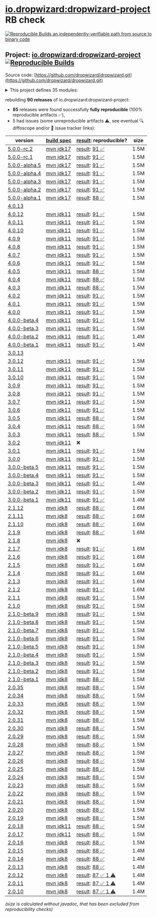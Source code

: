 [io.dropwizard:dropwizard-project](https://central.sonatype.com/artifact/io.dropwizard/dropwizard-project/versions) RB check
=======

[![Reproducible Builds](https://reproducible-builds.org/images/logos/rb.svg) an independently-verifiable path from source to binary code](https://reproducible-builds.org/)

## Project: [io.dropwizard:dropwizard-project](https://central.sonatype.com/artifact/io.dropwizard/dropwizard-project/versions) [![Reproducible Builds](https://img.shields.io/endpoint?url=https://raw.githubusercontent.com/jvm-repo-rebuild/reproducible-central/master/content/io/dropwizard/core/badge.json)](https://github.com/jvm-repo-rebuild/reproducible-central/blob/master/content/io/dropwizard/core/README.md)

Source code: [https://github.com/dropwizard/dropwizard.git](https://github.com/dropwizard/dropwizard.git)

<details><summary>This project defines 35 modules:</summary>

* [io.dropwizard.archetypes:dropwizard-archetypes](https://central.sonatype.com/artifact/io.dropwizard.archetypes/dropwizard-archetypes/overview)
* [io.dropwizard.archetypes:java-simple](https://central.sonatype.com/artifact/io.dropwizard.archetypes/java-simple/overview)
* [io.dropwizard:dropwizard-assets](https://central.sonatype.com/artifact/io.dropwizard/dropwizard-assets/overview)
* [io.dropwizard:dropwizard-auth](https://central.sonatype.com/artifact/io.dropwizard/dropwizard-auth/overview)
* [io.dropwizard:dropwizard-bom](https://central.sonatype.com/artifact/io.dropwizard/dropwizard-bom/overview)
* [io.dropwizard:dropwizard-client](https://central.sonatype.com/artifact/io.dropwizard/dropwizard-client/overview)
* [io.dropwizard:dropwizard-configuration](https://central.sonatype.com/artifact/io.dropwizard/dropwizard-configuration/overview)
* [io.dropwizard:dropwizard-core](https://central.sonatype.com/artifact/io.dropwizard/dropwizard-core/overview)
* [io.dropwizard:dropwizard-db](https://central.sonatype.com/artifact/io.dropwizard/dropwizard-db/overview)
* [io.dropwizard:dropwizard-dependencies](https://central.sonatype.com/artifact/io.dropwizard/dropwizard-dependencies/overview)
* [io.dropwizard:dropwizard-forms](https://central.sonatype.com/artifact/io.dropwizard/dropwizard-forms/overview)
* [io.dropwizard:dropwizard-health](https://central.sonatype.com/artifact/io.dropwizard/dropwizard-health/overview)
* [io.dropwizard:dropwizard-hibernate](https://central.sonatype.com/artifact/io.dropwizard/dropwizard-hibernate/overview)
* [io.dropwizard:dropwizard-http2](https://central.sonatype.com/artifact/io.dropwizard/dropwizard-http2/overview)
* [io.dropwizard:dropwizard-jackson](https://central.sonatype.com/artifact/io.dropwizard/dropwizard-jackson/overview)
* [io.dropwizard:dropwizard-jdbi3](https://central.sonatype.com/artifact/io.dropwizard/dropwizard-jdbi3/overview)
* [io.dropwizard:dropwizard-jersey](https://central.sonatype.com/artifact/io.dropwizard/dropwizard-jersey/overview)
* [io.dropwizard:dropwizard-jetty](https://central.sonatype.com/artifact/io.dropwizard/dropwizard-jetty/overview)
* [io.dropwizard:dropwizard-json-logging](https://central.sonatype.com/artifact/io.dropwizard/dropwizard-json-logging/overview)
* [io.dropwizard:dropwizard-lifecycle](https://central.sonatype.com/artifact/io.dropwizard/dropwizard-lifecycle/overview)
* [io.dropwizard:dropwizard-logging](https://central.sonatype.com/artifact/io.dropwizard/dropwizard-logging/overview)
* [io.dropwizard:dropwizard-metrics](https://central.sonatype.com/artifact/io.dropwizard/dropwizard-metrics/overview)
* [io.dropwizard:dropwizard-metrics-graphite](https://central.sonatype.com/artifact/io.dropwizard/dropwizard-metrics-graphite/overview)
* [io.dropwizard:dropwizard-migrations](https://central.sonatype.com/artifact/io.dropwizard/dropwizard-migrations/overview)
* [io.dropwizard:dropwizard-parent](https://central.sonatype.com/artifact/io.dropwizard/dropwizard-parent/overview)
* [io.dropwizard:dropwizard-project](https://central.sonatype.com/artifact/io.dropwizard/dropwizard-project/overview)
* [io.dropwizard:dropwizard-request-logging](https://central.sonatype.com/artifact/io.dropwizard/dropwizard-request-logging/overview)
* [io.dropwizard:dropwizard-servlets](https://central.sonatype.com/artifact/io.dropwizard/dropwizard-servlets/overview)
* [io.dropwizard:dropwizard-testing](https://central.sonatype.com/artifact/io.dropwizard/dropwizard-testing/overview)
* [io.dropwizard:dropwizard-unix-socket](https://central.sonatype.com/artifact/io.dropwizard/dropwizard-unix-socket/overview)
* [io.dropwizard:dropwizard-util](https://central.sonatype.com/artifact/io.dropwizard/dropwizard-util/overview)
* [io.dropwizard:dropwizard-validation](https://central.sonatype.com/artifact/io.dropwizard/dropwizard-validation/overview)
* [io.dropwizard:dropwizard-views](https://central.sonatype.com/artifact/io.dropwizard/dropwizard-views/overview)
* [io.dropwizard:dropwizard-views-freemarker](https://central.sonatype.com/artifact/io.dropwizard/dropwizard-views-freemarker/overview)
* [io.dropwizard:dropwizard-views-mustache](https://central.sonatype.com/artifact/io.dropwizard/dropwizard-views-mustache/overview)
</details>

rebuilding **90 releases** of io.dropwizard:dropwizard-project:
- **85** releases were found successfully **fully reproducible** (100% reproducible artifacts :white_check_mark:),
- 5 had issues (some unreproducible artifacts :warning:, see eventual :mag: diffoscope and/or :memo: issue tracker links):

| version | [build spec](/BUILDSPEC.md) | [result](https://reproducible-builds.org/docs/jvm/): reproducible? | size |
| -- | --------- | ------ | -- |
| [5.0.0-rc.2](https://central.sonatype.com/artifact/io.dropwizard/dropwizard-project/5.0.0-rc.2/pom) | [mvn jdk17](dropwizard-5.0.0-rc.2.buildspec) | [result](dropwizard-project-5.0.0-rc.2.buildinfo): [91 :white_check_mark: ](dropwizard-project-5.0.0-rc.2.buildcompare) | 1.5M |
| [5.0.0-rc.1](https://central.sonatype.com/artifact/io.dropwizard/dropwizard-project/5.0.0-rc.1/pom) | [mvn jdk17](dropwizard-5.0.0-rc.1.buildspec) | [result](dropwizard-project-5.0.0-rc.1.buildinfo): [91 :white_check_mark: ](dropwizard-project-5.0.0-rc.1.buildcompare) | 1.5M |
| [5.0.0-alpha.5](https://central.sonatype.com/artifact/io.dropwizard/dropwizard-project/5.0.0-alpha.5/pom) | [mvn jdk17](dropwizard-5.0.0-alpha.5.buildspec) | [result](dropwizard-project-5.0.0-alpha.5.buildinfo): [91 :white_check_mark: ](dropwizard-project-5.0.0-alpha.5.buildcompare) | 1.5M |
| [5.0.0-alpha.4](https://central.sonatype.com/artifact/io.dropwizard/dropwizard-project/5.0.0-alpha.4/pom) | [mvn jdk17](dropwizard-5.0.0-alpha.4.buildspec) | [result](dropwizard-project-5.0.0-alpha.4.buildinfo): [91 :white_check_mark: ](dropwizard-project-5.0.0-alpha.4.buildcompare) | 1.5M |
| [5.0.0-alpha.3](https://central.sonatype.com/artifact/io.dropwizard/dropwizard-project/5.0.0-alpha.3/pom) | [mvn jdk17](dropwizard-5.0.0-alpha.3.buildspec) | [result](dropwizard-project-5.0.0-alpha.3.buildinfo): [91 :white_check_mark: ](dropwizard-project-5.0.0-alpha.3.buildcompare) | 1.5M |
| [5.0.0-alpha.2](https://central.sonatype.com/artifact/io.dropwizard/dropwizard-project/5.0.0-alpha.2/pom) | [mvn jdk17](dropwizard-5.0.0-alpha.2.buildspec) | [result](dropwizard-project-5.0.0-alpha.2.buildinfo): [91 :white_check_mark: ](dropwizard-project-5.0.0-alpha.2.buildcompare) | 1.5M |
| [5.0.0-alpha.1](https://central.sonatype.com/artifact/io.dropwizard/dropwizard-project/5.0.0-alpha.1/pom) | [mvn jdk17](dropwizard-5.0.0-alpha.1.buildspec) | [result](dropwizard-project-5.0.0-alpha.1.buildinfo): [88 :white_check_mark: ](dropwizard-project-5.0.0-alpha.1.buildcompare) | 1.5M |
| [4.0.13](https://central.sonatype.com/artifact/io.dropwizard/dropwizard-project/4.0.13/pom) | | | |
| [4.0.12](https://central.sonatype.com/artifact/io.dropwizard/dropwizard-project/4.0.12/pom) | [mvn jdk11](dropwizard-4.0.12.buildspec) | [result](dropwizard-project-4.0.12.buildinfo): [91 :white_check_mark: ](dropwizard-project-4.0.12.buildcompare) | 1.5M |
| [4.0.11](https://central.sonatype.com/artifact/io.dropwizard/dropwizard-project/4.0.11/pom) | [mvn jdk11](dropwizard-4.0.11.buildspec) | [result](dropwizard-project-4.0.11.buildinfo): [91 :white_check_mark: ](dropwizard-project-4.0.11.buildcompare) | 1.5M |
| [4.0.10](https://central.sonatype.com/artifact/io.dropwizard/dropwizard-project/4.0.10/pom) | [mvn jdk11](dropwizard-4.0.10.buildspec) | [result](dropwizard-project-4.0.10.buildinfo): [91 :white_check_mark: ](dropwizard-project-4.0.10.buildcompare) | 1.5M |
| [4.0.9](https://central.sonatype.com/artifact/io.dropwizard/dropwizard-project/4.0.9/pom) | [mvn jdk11](dropwizard-4.0.9.buildspec) | [result](dropwizard-project-4.0.9.buildinfo): [91 :white_check_mark: ](dropwizard-project-4.0.9.buildcompare) | 1.5M |
| [4.0.8](https://central.sonatype.com/artifact/io.dropwizard/dropwizard-project/4.0.8/pom) | [mvn jdk11](dropwizard-4.0.8.buildspec) | [result](dropwizard-project-4.0.8.buildinfo): [91 :white_check_mark: ](dropwizard-project-4.0.8.buildcompare) | 1.5M |
| [4.0.7](https://central.sonatype.com/artifact/io.dropwizard/dropwizard-project/4.0.7/pom) | [mvn jdk11](dropwizard-4.0.7.buildspec) | [result](dropwizard-project-4.0.7.buildinfo): [91 :white_check_mark: ](dropwizard-project-4.0.7.buildcompare) | 1.5M |
| [4.0.6](https://central.sonatype.com/artifact/io.dropwizard/dropwizard-project/4.0.6/pom) | [mvn jdk11](dropwizard-4.0.6.buildspec) | [result](dropwizard-project-4.0.6.buildinfo): [91 :white_check_mark: ](dropwizard-project-4.0.6.buildcompare) | 1.5M |
| [4.0.5](https://central.sonatype.com/artifact/io.dropwizard/dropwizard-project/4.0.5/pom) | [mvn jdk11](dropwizard-4.0.5.buildspec) | [result](dropwizard-project-4.0.5.buildinfo): [88 :white_check_mark: ](dropwizard-project-4.0.5.buildcompare) | 1.5M |
| [4.0.4](https://central.sonatype.com/artifact/io.dropwizard/dropwizard-project/4.0.4/pom) | [mvn jdk11](dropwizard-4.0.4.buildspec) | [result](dropwizard-project-4.0.4.buildinfo): [88 :white_check_mark: ](dropwizard-project-4.0.4.buildcompare) | 1.5M |
| [4.0.3](https://central.sonatype.com/artifact/io.dropwizard/dropwizard-project/4.0.3/pom) | [mvn jdk11](dropwizard-4.0.3.buildspec) | [result](dropwizard-project-4.0.3.buildinfo): [88 :white_check_mark: ](dropwizard-project-4.0.3.buildcompare) | 1.5M |
| [4.0.2](https://central.sonatype.com/artifact/io.dropwizard/dropwizard-project/4.0.2/pom) | [mvn jdk11](dropwizard-4.0.2.buildspec) | [result](dropwizard-project-4.0.2.buildinfo): [91 :white_check_mark: ](dropwizard-project-4.0.2.buildcompare) | 1.5M |
| [4.0.1](https://central.sonatype.com/artifact/io.dropwizard/dropwizard-project/4.0.1/pom) | [mvn jdk11](dropwizard-4.0.1.buildspec) | [result](dropwizard-project-4.0.1.buildinfo): [91 :white_check_mark: ](dropwizard-project-4.0.1.buildcompare) | 1.5M |
| [4.0.0](https://central.sonatype.com/artifact/io.dropwizard/dropwizard-project/4.0.0/pom) | [mvn jdk11](dropwizard-4.0.0.buildspec) | [result](dropwizard-project-4.0.0.buildinfo): [91 :white_check_mark: ](dropwizard-project-4.0.0.buildcompare) | 1.5M |
| [4.0.0-beta.4](https://central.sonatype.com/artifact/io.dropwizard/dropwizard-project/4.0.0-beta.4/pom) | [mvn jdk11](dropwizard-4.0.0-beta.4.buildspec) | [result](dropwizard-project-4.0.0-beta.4.buildinfo): [91 :white_check_mark: ](dropwizard-project-4.0.0-beta.4.buildcompare) | 1.5M |
| [4.0.0-beta.3](https://central.sonatype.com/artifact/io.dropwizard/dropwizard-project/4.0.0-beta.3/pom) | [mvn jdk11](dropwizard-4.0.0-beta.3.buildspec) | [result](dropwizard-project-4.0.0-beta.3.buildinfo): [91 :white_check_mark: ](dropwizard-project-4.0.0-beta.3.buildcompare) | 1.5M |
| [4.0.0-beta.2](https://central.sonatype.com/artifact/io.dropwizard/dropwizard-project/4.0.0-beta.2/pom) | [mvn jdk11](dropwizard-4.0.0-beta.2.buildspec) | [result](dropwizard-project-4.0.0-beta.2.buildinfo): [91 :white_check_mark: ](dropwizard-project-4.0.0-beta.2.buildcompare) | 1.4M |
| [4.0.0-beta.1](https://central.sonatype.com/artifact/io.dropwizard/dropwizard-project/4.0.0-beta.1/pom) | [mvn jdk11](dropwizard-4.0.0-beta.1.buildspec) | [result](dropwizard-project-4.0.0-beta.1.buildinfo): [91 :white_check_mark: ](dropwizard-project-4.0.0-beta.1.buildcompare) | 1.4M |
| [3.0.13](https://central.sonatype.com/artifact/io.dropwizard/dropwizard-project/3.0.13/pom) | | | |
| [3.0.12](https://central.sonatype.com/artifact/io.dropwizard/dropwizard-project/3.0.12/pom) | [mvn jdk11](dropwizard-3.0.12.buildspec) | [result](dropwizard-project-3.0.12.buildinfo): [91 :white_check_mark: ](dropwizard-project-3.0.12.buildcompare) | 1.5M |
| [3.0.11](https://central.sonatype.com/artifact/io.dropwizard/dropwizard-project/3.0.11/pom) | [mvn jdk11](dropwizard-3.0.11.buildspec) | [result](dropwizard-project-3.0.11.buildinfo): [91 :white_check_mark: ](dropwizard-project-3.0.11.buildcompare) | 1.5M |
| [3.0.10](https://central.sonatype.com/artifact/io.dropwizard/dropwizard-project/3.0.10/pom) | [mvn jdk11](dropwizard-3.0.10.buildspec) | [result](dropwizard-project-3.0.10.buildinfo): [91 :white_check_mark: ](dropwizard-project-3.0.10.buildcompare) | 1.5M |
| [3.0.9](https://central.sonatype.com/artifact/io.dropwizard/dropwizard-project/3.0.9/pom) | [mvn jdk11](dropwizard-3.0.9.buildspec) | [result](dropwizard-project-3.0.9.buildinfo): [91 :white_check_mark: ](dropwizard-project-3.0.9.buildcompare) | 1.5M |
| [3.0.8](https://central.sonatype.com/artifact/io.dropwizard/dropwizard-project/3.0.8/pom) | [mvn jdk11](dropwizard-3.0.8.buildspec) | [result](dropwizard-project-3.0.8.buildinfo): [91 :white_check_mark: ](dropwizard-project-3.0.8.buildcompare) | 1.5M |
| [3.0.7](https://central.sonatype.com/artifact/io.dropwizard/dropwizard-project/3.0.7/pom) | [mvn jdk11](dropwizard-3.0.7.buildspec) | [result](dropwizard-project-3.0.7.buildinfo): [91 :white_check_mark: ](dropwizard-project-3.0.7.buildcompare) | 1.5M |
| [3.0.6](https://central.sonatype.com/artifact/io.dropwizard/dropwizard-project/3.0.6/pom) | [mvn jdk11](dropwizard-3.0.6.buildspec) | [result](dropwizard-project-3.0.6.buildinfo): [91 :white_check_mark: ](dropwizard-project-3.0.6.buildcompare) | 1.5M |
| [3.0.5](https://central.sonatype.com/artifact/io.dropwizard/dropwizard-project/3.0.5/pom) | [mvn jdk11](dropwizard-3.0.5.buildspec) | [result](dropwizard-project-3.0.5.buildinfo): [88 :white_check_mark: ](dropwizard-project-3.0.5.buildcompare) | 1.5M |
| [3.0.4](https://central.sonatype.com/artifact/io.dropwizard/dropwizard-project/3.0.4/pom) | [mvn jdk11](dropwizard-3.0.4.buildspec) | [result](dropwizard-project-3.0.4.buildinfo): [88 :white_check_mark: ](dropwizard-project-3.0.4.buildcompare) | 1.5M |
| [3.0.3](https://central.sonatype.com/artifact/io.dropwizard/dropwizard-project/3.0.3/pom) | [mvn jdk11](dropwizard-3.0.3.buildspec) | [result](dropwizard-project-3.0.3.buildinfo): [88 :white_check_mark: ](dropwizard-project-3.0.3.buildcompare) | 1.5M |
| [3.0.2](https://central.sonatype.com/artifact/io.dropwizard/dropwizard-project/3.0.2/pom) | [mvn jdk11](dropwizard-3.0.2.buildspec) | :x: | |
| [3.0.1](https://central.sonatype.com/artifact/io.dropwizard/dropwizard-project/3.0.1/pom) | [mvn jdk11](dropwizard-3.0.1.buildspec) | [result](dropwizard-project-3.0.1.buildinfo): [91 :white_check_mark: ](dropwizard-project-3.0.1.buildcompare) | 1.5M |
| [3.0.0](https://central.sonatype.com/artifact/io.dropwizard/dropwizard-project/3.0.0/pom) | [mvn jdk11](dropwizard-3.0.0.buildspec) | [result](dropwizard-project-3.0.0.buildinfo): [91 :white_check_mark: ](dropwizard-project-3.0.0.buildcompare) | 1.5M |
| [3.0.0-beta.5](https://central.sonatype.com/artifact/io.dropwizard/dropwizard-project/3.0.0-beta.5/pom) | [mvn jdk11](dropwizard-3.0.0-beta.5.buildspec) | [result](dropwizard-project-3.0.0-beta.5.buildinfo): [91 :white_check_mark: ](dropwizard-project-3.0.0-beta.5.buildcompare) | 1.5M |
| [3.0.0-beta.4](https://central.sonatype.com/artifact/io.dropwizard/dropwizard-project/3.0.0-beta.4/pom) | [mvn jdk11](dropwizard-3.0.0-beta.4.buildspec) | [result](dropwizard-project-3.0.0-beta.4.buildinfo): [91 :white_check_mark: ](dropwizard-project-3.0.0-beta.4.buildcompare) | 1.5M |
| [3.0.0-beta.3](https://central.sonatype.com/artifact/io.dropwizard/dropwizard-project/3.0.0-beta.3/pom) | [mvn jdk11](dropwizard-3.0.0-beta.3.buildspec) | [result](dropwizard-project-3.0.0-beta.3.buildinfo): [91 :white_check_mark: ](dropwizard-project-3.0.0-beta.3.buildcompare) | 1.4M |
| [3.0.0-beta.2](https://central.sonatype.com/artifact/io.dropwizard/dropwizard-project/3.0.0-beta.2/pom) | [mvn jdk11](dropwizard-3.0.0-beta.2.buildspec) | [result](dropwizard-project-3.0.0-beta.2.buildinfo): [91 :white_check_mark: ](dropwizard-project-3.0.0-beta.2.buildcompare) | 1.5M |
| [3.0.0-beta.1](https://central.sonatype.com/artifact/io.dropwizard/dropwizard-project/3.0.0-beta.1/pom) | [mvn jdk11](dropwizard-3.0.0-beta.1.buildspec) | [result](dropwizard-project-3.0.0-beta.1.buildinfo): [91 :white_check_mark: ](dropwizard-project-3.0.0-beta.1.buildcompare) | 1.4M |
| [2.1.12](https://central.sonatype.com/artifact/io.dropwizard/dropwizard-project/2.1.12/pom) | [mvn jdk8](dropwizard-2.1.12.buildspec) | [result](dropwizard-project-2.1.12.buildinfo): [88 :white_check_mark: ](dropwizard-project-2.1.12.buildcompare) | 1.6M |
| [2.1.11](https://central.sonatype.com/artifact/io.dropwizard/dropwizard-project/2.1.11/pom) | [mvn jdk8](dropwizard-2.1.11.buildspec) | [result](dropwizard-project-2.1.11.buildinfo): [88 :white_check_mark: ](dropwizard-project-2.1.11.buildcompare) | 1.6M |
| [2.1.10](https://central.sonatype.com/artifact/io.dropwizard/dropwizard-project/2.1.10/pom) | [mvn jdk8](dropwizard-2.1.10.buildspec) | [result](dropwizard-project-2.1.10.buildinfo): [88 :white_check_mark: ](dropwizard-project-2.1.10.buildcompare) | 1.6M |
| [2.1.9](https://central.sonatype.com/artifact/io.dropwizard/dropwizard-project/2.1.9/pom) | [mvn jdk8](dropwizard-2.1.9.buildspec) | [result](dropwizard-project-2.1.9.buildinfo): [88 :white_check_mark: ](dropwizard-project-2.1.9.buildcompare) | 1.6M |
| [2.1.8](https://central.sonatype.com/artifact/io.dropwizard/dropwizard-project/2.1.8/pom) | [mvn jdk8](dropwizard-2.1.8.buildspec) | :x: | |
| [2.1.7](https://central.sonatype.com/artifact/io.dropwizard/dropwizard-project/2.1.7/pom) | [mvn jdk8](dropwizard-2.1.7.buildspec) | [result](dropwizard-project-2.1.7.buildinfo): [91 :white_check_mark: ](dropwizard-project-2.1.7.buildcompare) | 1.6M |
| [2.1.6](https://central.sonatype.com/artifact/io.dropwizard/dropwizard-project/2.1.6/pom) | [mvn jdk8](dropwizard-2.1.6.buildspec) | [result](dropwizard-project-2.1.6.buildinfo): [91 :white_check_mark: ](dropwizard-project-2.1.6.buildcompare) | 1.6M |
| [2.1.5](https://central.sonatype.com/artifact/io.dropwizard/dropwizard-project/2.1.5/pom) | [mvn jdk8](dropwizard-2.1.5.buildspec) | [result](dropwizard-project-2.1.5.buildinfo): [91 :white_check_mark: ](dropwizard-project-2.1.5.buildcompare) | 1.6M |
| [2.1.4](https://central.sonatype.com/artifact/io.dropwizard/dropwizard-project/2.1.4/pom) | [mvn jdk8](dropwizard-2.1.4.buildspec) | [result](dropwizard-project-2.1.4.buildinfo): [91 :white_check_mark: ](dropwizard-project-2.1.4.buildcompare) | 1.6M |
| [2.1.3](https://central.sonatype.com/artifact/io.dropwizard/dropwizard-project/2.1.3/pom) | [mvn jdk8](dropwizard-2.1.3.buildspec) | [result](dropwizard-project-2.1.3.buildinfo): [91 :white_check_mark: ](dropwizard-project-2.1.3.buildcompare) | 1.6M |
| [2.1.2](https://central.sonatype.com/artifact/io.dropwizard/dropwizard-project/2.1.2/pom) | [mvn jdk8](dropwizard-2.1.2.buildspec) | [result](dropwizard-project-2.1.2.buildinfo): [91 :white_check_mark: ](dropwizard-project-2.1.2.buildcompare) | 1.6M |
| [2.1.1](https://central.sonatype.com/artifact/io.dropwizard/dropwizard-project/2.1.1/pom) | [mvn jdk8](dropwizard-2.1.1.buildspec) | [result](dropwizard-project-2.1.1.buildinfo): [91 :white_check_mark: ](dropwizard-project-2.1.1.buildcompare) | 1.5M |
| [2.1.0](https://central.sonatype.com/artifact/io.dropwizard/dropwizard-project/2.1.0/pom) | [mvn jdk8](dropwizard-2.1.0.buildspec) | [result](dropwizard-project-2.1.0.buildinfo): [91 :white_check_mark: ](dropwizard-project-2.1.0.buildcompare) | 1.5M |
| [2.1.0-beta.9](https://central.sonatype.com/artifact/io.dropwizard/dropwizard-project/2.1.0-beta.9/pom) | [mvn jdk8](dropwizard-2.1.0-beta.9.buildspec) | [result](dropwizard-project-2.1.0-beta.9.buildinfo): [91 :white_check_mark: ](dropwizard-project-2.1.0-beta.9.buildcompare) | 1.5M |
| [2.1.0-beta.8](https://central.sonatype.com/artifact/io.dropwizard/dropwizard-project/2.1.0-beta.8/pom) | [mvn jdk8](dropwizard-2.1.0-beta.8.buildspec) | [result](dropwizard-project-2.1.0-beta.8.buildinfo): [91 :white_check_mark: ](dropwizard-project-2.1.0-beta.8.buildcompare) | 1.5M |
| [2.1.0-beta.7](https://central.sonatype.com/artifact/io.dropwizard/dropwizard-project/2.1.0-beta.7/pom) | [mvn jdk8](dropwizard-2.1.0-beta.7.buildspec) | [result](dropwizard-project-2.1.0-beta.7.buildinfo): [91 :white_check_mark: ](dropwizard-project-2.1.0-beta.7.buildcompare) | 1.5M |
| [2.1.0-beta.6](https://central.sonatype.com/artifact/io.dropwizard/dropwizard-project/2.1.0-beta.6/pom) | [mvn jdk8](dropwizard-2.1.0-beta.6.buildspec) | [result](dropwizard-project-2.1.0-beta.6.buildinfo): [91 :white_check_mark: ](dropwizard-project-2.1.0-beta.6.buildcompare) | 1.5M |
| [2.1.0-beta.5](https://central.sonatype.com/artifact/io.dropwizard/dropwizard-project/2.1.0-beta.5/pom) | [mvn jdk8](dropwizard-2.1.0-beta.5.buildspec) | [result](dropwizard-project-2.1.0-beta.5.buildinfo): [91 :white_check_mark: ](dropwizard-project-2.1.0-beta.5.buildcompare) | 1.5M |
| [2.1.0-beta.4](https://central.sonatype.com/artifact/io.dropwizard/dropwizard-project/2.1.0-beta.4/pom) | [mvn jdk8](dropwizard-2.1.0-beta.4.buildspec) | [result](dropwizard-project-2.1.0-beta.4.buildinfo): [91 :white_check_mark: ](dropwizard-project-2.1.0-beta.4.buildcompare) | 1.5M |
| [2.1.0-beta.3](https://central.sonatype.com/artifact/io.dropwizard/dropwizard-project/2.1.0-beta.3/pom) | [mvn jdk8](dropwizard-2.1.0-beta.3.buildspec) | [result](dropwizard-project-2.1.0-beta.3.buildinfo): [91 :white_check_mark: ](dropwizard-project-2.1.0-beta.3.buildcompare) | 1.5M |
| [2.1.0-beta.2](https://central.sonatype.com/artifact/io.dropwizard/dropwizard-project/2.1.0-beta.2/pom) | [mvn jdk8](dropwizard-2.1.0-beta.2.buildspec) | [result](dropwizard-project-2.1.0-beta.2.buildinfo): [91 :white_check_mark: ](dropwizard-project-2.1.0-beta.2.buildcompare) | 1.5M |
| [2.1.0-beta.1](https://central.sonatype.com/artifact/io.dropwizard/dropwizard-project/2.1.0-beta.1/pom) | [mvn jdk8](dropwizard-2.1.0-beta.1.buildspec) | [result](dropwizard-project-2.1.0-beta.1.buildinfo): [88 :white_check_mark: ](dropwizard-project-2.1.0-beta.1.buildcompare) | 1.5M |
| [2.0.35](https://central.sonatype.com/artifact/io.dropwizard/dropwizard-project/2.0.35/pom) | [mvn jdk8](dropwizard-2.0.35.buildspec) | [result](dropwizard-project-2.0.35.buildinfo): [88 :white_check_mark: ](dropwizard-project-2.0.35.buildcompare) | 1.5M |
| [2.0.34](https://central.sonatype.com/artifact/io.dropwizard/dropwizard-project/2.0.34/pom) | [mvn jdk8](dropwizard-2.0.34.buildspec) | [result](dropwizard-project-2.0.34.buildinfo): [88 :white_check_mark: ](dropwizard-project-2.0.34.buildcompare) | 1.5M |
| [2.0.33](https://central.sonatype.com/artifact/io.dropwizard/dropwizard-project/2.0.33/pom) | [mvn jdk8](dropwizard-2.0.33.buildspec) | [result](dropwizard-project-2.0.33.buildinfo): [88 :white_check_mark: ](dropwizard-project-2.0.33.buildcompare) | 1.5M |
| [2.0.32](https://central.sonatype.com/artifact/io.dropwizard/dropwizard-project/2.0.32/pom) | [mvn jdk8](dropwizard-2.0.32.buildspec) | [result](dropwizard-project-2.0.32.buildinfo): [88 :white_check_mark: ](dropwizard-project-2.0.32.buildcompare) | 1.5M |
| [2.0.31](https://central.sonatype.com/artifact/io.dropwizard/dropwizard-project/2.0.31/pom) | [mvn jdk8](dropwizard-2.0.31.buildspec) | [result](dropwizard-project-2.0.31.buildinfo): [88 :white_check_mark: ](dropwizard-project-2.0.31.buildcompare) | 1.5M |
| [2.0.30](https://central.sonatype.com/artifact/io.dropwizard/dropwizard-project/2.0.30/pom) | [mvn jdk8](dropwizard-2.0.30.buildspec) | [result](dropwizard-project-2.0.30.buildinfo): [88 :white_check_mark: ](dropwizard-project-2.0.30.buildcompare) | 1.5M |
| [2.0.29](https://central.sonatype.com/artifact/io.dropwizard/dropwizard-project/2.0.29/pom) | [mvn jdk8](dropwizard-2.0.29.buildspec) | [result](dropwizard-project-2.0.29.buildinfo): [88 :white_check_mark: ](dropwizard-project-2.0.29.buildcompare) | 1.5M |
| [2.0.28](https://central.sonatype.com/artifact/io.dropwizard/dropwizard-project/2.0.28/pom) | [mvn jdk8](dropwizard-2.0.28.buildspec) | [result](dropwizard-project-2.0.28.buildinfo): [88 :white_check_mark: ](dropwizard-project-2.0.28.buildcompare) | 1.5M |
| [2.0.27](https://central.sonatype.com/artifact/io.dropwizard/dropwizard-project/2.0.27/pom) | [mvn jdk8](dropwizard-2.0.27.buildspec) | [result](dropwizard-project-2.0.27.buildinfo): [88 :white_check_mark: ](dropwizard-project-2.0.27.buildcompare) | 1.5M |
| [2.0.26](https://central.sonatype.com/artifact/io.dropwizard/dropwizard-project/2.0.26/pom) | [mvn jdk8](dropwizard-2.0.26.buildspec) | [result](dropwizard-project-2.0.26.buildinfo): [88 :white_check_mark: ](dropwizard-project-2.0.26.buildcompare) | 1.5M |
| [2.0.25](https://central.sonatype.com/artifact/io.dropwizard/dropwizard-project/2.0.25/pom) | [mvn jdk8](dropwizard-2.0.25.buildspec) | [result](dropwizard-project-2.0.25.buildinfo): [88 :white_check_mark: ](dropwizard-project-2.0.25.buildcompare) | 1.5M |
| [2.0.24](https://central.sonatype.com/artifact/io.dropwizard/dropwizard-project/2.0.24/pom) | [mvn jdk8](dropwizard-2.0.24.buildspec) | [result](dropwizard-project-2.0.24.buildinfo): [88 :white_check_mark: ](dropwizard-project-2.0.24.buildcompare) | 1.5M |
| [2.0.23](https://central.sonatype.com/artifact/io.dropwizard/dropwizard-project/2.0.23/pom) | [mvn jdk8](dropwizard-2.0.23.buildspec) | [result](dropwizard-project-2.0.23.buildinfo): [88 :white_check_mark: ](dropwizard-project-2.0.23.buildcompare) | 1.5M |
| [2.0.22](https://central.sonatype.com/artifact/io.dropwizard/dropwizard-project/2.0.22/pom) | [mvn jdk8](dropwizard-2.0.22.buildspec) | [result](dropwizard-project-2.0.22.buildinfo): [88 :white_check_mark: ](dropwizard-project-2.0.22.buildcompare) | 1.5M |
| [2.0.21](https://central.sonatype.com/artifact/io.dropwizard/dropwizard-project/2.0.21/pom) | [mvn jdk8](dropwizard-2.0.21.buildspec) | [result](dropwizard-project-2.0.21.buildinfo): [88 :white_check_mark: ](dropwizard-project-2.0.21.buildcompare) | 1.5M |
| [2.0.20](https://central.sonatype.com/artifact/io.dropwizard/dropwizard-project/2.0.20/pom) | [mvn jdk8](dropwizard-2.0.20.buildspec) | [result](dropwizard-project-2.0.20.buildinfo): [88 :white_check_mark: ](dropwizard-project-2.0.20.buildcompare) | 1.5M |
| [2.0.19](https://central.sonatype.com/artifact/io.dropwizard/dropwizard-project/2.0.19/pom) | [mvn jdk8](dropwizard-2.0.19.buildspec) | [result](dropwizard-project-2.0.19.buildinfo): [88 :white_check_mark: ](dropwizard-project-2.0.19.buildcompare) | 1.5M |
| [2.0.18](https://central.sonatype.com/artifact/io.dropwizard/dropwizard-project/2.0.18/pom) | [mvn jdk11](dropwizard-2.0.18.buildspec) | [result](dropwizard-project-2.0.18.buildinfo): [88 :white_check_mark: ](dropwizard-project-2.0.18.buildcompare) | 1.5M |
| [2.0.17](https://central.sonatype.com/artifact/io.dropwizard/dropwizard-project/2.0.17/pom) | [mvn jdk11](dropwizard-2.0.17.buildspec) | [result](dropwizard-project-2.0.17.buildinfo): [88 :white_check_mark: ](dropwizard-project-2.0.17.buildcompare) | 1.5M |
| [2.0.16](https://central.sonatype.com/artifact/io.dropwizard/dropwizard-project/2.0.16/pom) | [mvn jdk8](dropwizard-2.0.16.buildspec) | [result](dropwizard-project-2.0.16.buildinfo): [88 :white_check_mark: ](dropwizard-project-2.0.16.buildcompare) | 1.5M |
| [2.0.15](https://central.sonatype.com/artifact/io.dropwizard/dropwizard-project/2.0.15/pom) | [mvn jdk8](dropwizard-2.0.15.buildspec) | [result](dropwizard-project-2.0.15.buildinfo): [88 :white_check_mark: ](dropwizard-project-2.0.15.buildcompare) | 1.4M |
| [2.0.14](https://central.sonatype.com/artifact/io.dropwizard/dropwizard-project/2.0.14/pom) | [mvn jdk8](dropwizard-2.0.14.buildspec) | [result](dropwizard-project-2.0.14.buildinfo): [88 :white_check_mark: ](dropwizard-project-2.0.14.buildcompare) | 1.4M |
| [2.0.13](https://central.sonatype.com/artifact/io.dropwizard/dropwizard-project/2.0.13/pom) | [mvn jdk8](dropwizard-2.0.13.buildspec) | [result](dropwizard-project-2.0.13.buildinfo): [88 :white_check_mark: ](dropwizard-project-2.0.13.buildcompare) | 1.4M |
| [2.0.12](https://central.sonatype.com/artifact/io.dropwizard/dropwizard-project/2.0.12/pom) | [mvn jdk8](dropwizard-2.0.12.buildspec) | [result](dropwizard-project-2.0.12.buildinfo): [87 :white_check_mark:  1 :warning:](dropwizard-project-2.0.12.buildcompare) | 1.4M |
| [2.0.11](https://central.sonatype.com/artifact/io.dropwizard/dropwizard-project/2.0.11/pom) | [mvn jdk8](dropwizard-2.0.11.buildspec) | [result](dropwizard-project-2.0.11.buildinfo): [87 :white_check_mark:  1 :warning:](dropwizard-project-2.0.11.buildcompare) | 1.4M |
| [2.0.10](https://central.sonatype.com/artifact/io.dropwizard/dropwizard-project/2.0.10/pom) | [mvn jdk8](dropwizard-2.0.10.buildspec) | [result](dropwizard-project-2.0.10.buildinfo): [87 :white_check_mark:  1 :warning:](dropwizard-project-2.0.10.buildcompare) | 1.4M |

<i>(size is calculated without javadoc, that has been excluded from reproducibility checks)</i>
